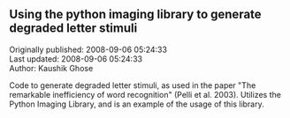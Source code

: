 ## Using the python imaging library to generate degraded letter stimuli  
Originally published: 2008-09-06 05:24:33  
Last updated: 2008-09-06 05:24:33  
Author: Kaushik Ghose  
  
Code to generate degraded letter stimuli, as used in the paper "The remarkable inefficiency of word recognition" (Pelli et al. 2003). Utilizes the Python Imaging Library, and is an example of the usage of this library.